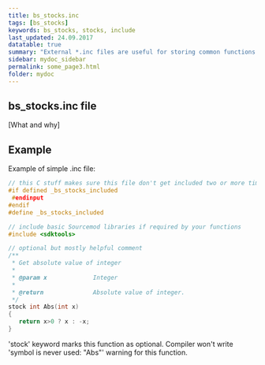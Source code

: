 ```yaml
---
title: bs_stocks.inc
tags: [bs_stocks]
keywords: bs_stocks, stocks, include
last_updated: 24.09.2017
datatable: true
summary: "External *.inc files are useful for storing common functions and simplifying plugin's code"
sidebar: mydoc_sidebar
permalink: some_page3.html
folder: mydoc
---
```


## bs_stocks.inc file

[What and why]

## Example

Example of simple .inc file:

```c
// this C stuff makes sure this file don't get included two or more times
#if defined _bs_stocks_included
 #endinput
#endif
#define _bs_stocks_included

// include basic Sourcemod libraries if required by your functions
#include <sdktools>

// optional but mostly helpful comment
/**
 * Get absolute value of integer
 *
 * @param x				Integer
 *
 * @return				Absolute value of integer. 
 */
stock int Abs(int x)
{
   return x>0 ? x : -x;
}
```

'stock' keyword marks this function as optional. Compiler won't write 'symbol is never used: "Abs"' warning for this function.
